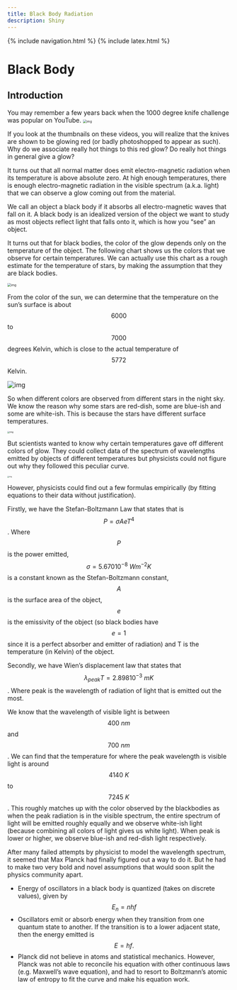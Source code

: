```yaml
---
title: Black Body Radiation
description: Shiny
---
```


{% include navigation.html %}
{% include latex.html %}

# Black Body

## Introduction

You may remember a few years back when the 1000 degree knife challenge was popular on YouTube. <img src="https://lh3.googleusercontent.com/tWeun_ZBT5Xipn6DKIet9FPbJXcZtuI8zsrZJnoLsFMUBySbigwDD9u-rt_F5xIL7NxUasZhQqh9dYsvPm-bhQiL-BrejM7LtuGmysecvYUDUUS79lJcUpA1fmsE7oxuKgu4C_Xr=s0" alt="img" style="zoom: 50%;" />

If you look at the thumbnails on these videos, you will realize that the knives are shown to be glowing red (or badly photoshopped to appear as such). Why do we associate really hot things to this red glow? Do really hot things in general give a glow?

It turns out that all normal matter does emit electro-magnetic radiation when its temperature is above absolute zero. At high enough temperatures, there is enough electro-magnetic radiation in the visible spectrum (a.k.a. light) that we can observe a glow coming out from the material. 

We call an object a black body if it absorbs all electro-magnetic waves that fall on it. A black body is an idealized version of the object we want to study as most objects reflect light that falls onto it, which is how you “see” an object. 

It turns out that for black bodies, the color of the glow depends only on the temperature of the object. The following chart shows us the colors that we observe for certain temperatures. We can actually use this chart as a rough estimate for the temperature of stars, by making the assumption that they are black bodies.

<img src="https://lh3.googleusercontent.com/0AvgP8NNoTXckbB_U7s_kfP0JScFtXWt37EYsNzh_idezUPKJ1gwmLEE9_aawRshGWz0AmbiXfaKuGGWaRqSAOK33AzBypx3Se2j8CMb3YyXi99pe8CDzuxshp9976rhy677umt-=s0" alt="img" style="zoom:50%;" />

From the color of the sun, we can determine that the temperature on the sun’s surface is about $$6000$$ to $$7000$$ degrees Kelvin, which is close to the actual temperature of $$5772$$ Kelvin.

![img](https://lh5.googleusercontent.com/nwvzLkamiJ4dpAaHQgO0WAYxuBzP13Q7yQ1VXblerNg9YmOwGscIEdcMZ-8J5_jIF0oX1vohiHMMPisJwop0cQ8nR3M9zh1j7tzyeFD4GY1prFe3NvWzUWg6Zq5WpZbiZgmx09mO=s0)

So when different colors are observed from different stars in the night sky. We know the reason why some stars are red-dish, some are blue-ish and some are white-ish. This is because the stars have different surface temperatures.

<img src="https://lh3.googleusercontent.com/A4oUIa_Qj3K35LHYjRqiPotcgBYw2hQrKEhFPOYzl3UlMIZsgVGp8Rm8M1X0eGbGN7RE6gCYkG_xnfFtVqV-YMxNerJwHD2GkHRpWwyEhNnVuEZ_2_nIbTLQ3eb8zSe9CRaNpDcK=s0" alt="img" style="zoom: 33%;" />

But scientists wanted to know why certain temperatures gave off different colors of glow. They could collect data of the spectrum of wavelengths emitted by objects of different temperatures but physicists could not figure out why they followed this peculiar curve.

<img src="https://lh4.googleusercontent.com/QVhIcqTfAdG1G0nhZc8wN0XxxpIpRlVrJL8bZUK2l3yZrnM2SwqhboG8IAPjiatIUstMiRuwSNPUWDvo4W8X-0eyABQPYFD7Q22ha5K4emMKEmWdOemy8pXBzL892MerM8ZSM0om=s0" alt="img" style="zoom:25%;" />

However, physicists could find out a few formulas empirically (by fitting equations to their data without justification).

Firstly, we have the Stefan-Boltzmann Law that states that is $$P=\sigma AeT^4$$. Where $$P$$ is the power emitted, $$\sigma=5.67010^{-8} ~Wm^{-2}K$$ is a constant known as the Stefan-Boltzmann constant, $$A$$ is the surface area of the object, $$e$$ is the emissivity of the object (so black bodies have $$e=1$$ since it is a perfect absorber and emitter of radiation) and T is the temperature (in Kelvin) of the object.

Secondly, we have Wien’s displacement law that states that $$\lambda_{peak}T=2.89810^{-3} ~mK$$. Where peak is the wavelength of radiation of light that is emitted out the most. 

We know that the wavelength of visible light is between $$400~nm$$ and $$700~nm$$. We can find that the temperature for where the peak wavelength is visible light is around $$4140~K$$ to $$7245~K$$. This roughly matches up with the color observed by the blackbodies as when the peak radiation is in the visible spectrum, the entire spectrum of light will be emitted roughly equally and we observe white-ish light (because combining all colors of light gives us white light). When peak is lower or higher, we observe blue-ish and red-dish light respectively.

After many failed attempts by physicist to model the wavelength spectrum, it seemed that Max Planck had finally figured out a way to do it. But he had to make two very bold and novel assumptions that would soon split the physics community apart. 

- Energy of oscillators in a black body is quantized (takes on discrete values), given by $$E_n = nhf$$
- Oscillators emit or absorb energy when they transition from one quantum state to another. If the transition is to a lower adjacent state, then the energy emitted is $$E = hf.$$
- Planck did not believe in atoms and statistical mechanics. However, Planck was not able to reconcile his equation with other continuous laws (e.g. Maxwell’s wave equation), and had to resort to Boltzmann’s atomic law of entropy to fit the curve and make his equation work.

